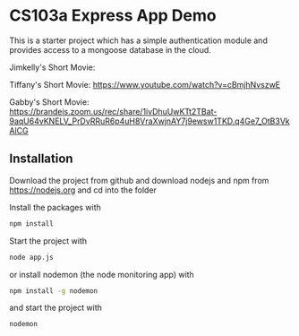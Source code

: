 # CS103a Express App Demo

This is a starter project which has a simple authentication module 
and provides access to a mongoose database in the cloud.

Jimkelly's Short Movie:




Tiffany's Short Movie: https://www.youtube.com/watch?v=cBmjhNvszwE




Gabby's Short Movie: https://brandeis.zoom.us/rec/share/1ivDhuUwKTt2TBat-9aqU64vKNELV_PrDvRRuR6p4uH8VraXwjnAY7j9ewsw1TKD.q4Ge7_OtB3VkAlCG


## Installation
Download the project from github and download nodejs and npm from https://nodejs.org
and cd into the folder

Install the packages with
``` bash
npm install
```
Start the project with
``` bash
node app.js
```
or install nodemon (the node monitoring app) with
``` bash
npm install -g nodemon
```
and start the project with
``` bash
nodemon
```

